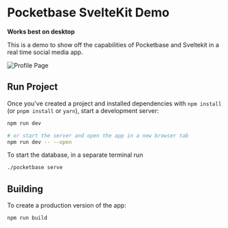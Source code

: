 # Pocketbase SvelteKit Demo

**Works best on desktop**

This is a demo to show off the capabilities of Pocketbase and Sveltekit in a real time social media app.

![Profile Page](https://i.imgur.com/KzwpVDE.png)

## Run Project

Once you've created a project and installed dependencies with `npm install` (or `pnpm install` or `yarn`), start a development server:

```bash
npm run dev

# or start the server and open the app in a new browser tab
npm run dev -- --open
```

To start the database, in a separate terminal run

```bash
./pocketbase serve
```

## Building

To create a production version of the app:

```bash
npm run build
```


